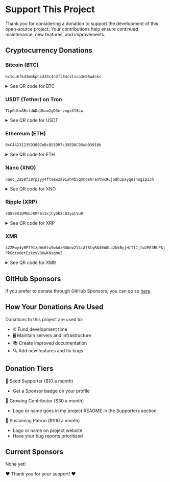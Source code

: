 # Support This Project

Thank you for considering a donation to support the development of this open-source project. Your contributions help ensure continued maintenance, new features, and improvements.

## Cryptocurrency Donations

### Bitcoin (BTC)

`bc1qu6fkd3mmkphc433c4n3fl84rvtvsa3n08wdsks`

<details>
<summary>See QR code for BTC</summary>
<img src="https://raw.githubusercontent.com/bartoffw/instabook/main/assets/btc-qr.png" alt="Bitcoin QR Code" width="200"/>
</details>

### USDT (Tether) on Tron

`TLpGdtvABsfdWDqUkcm2gD3erzngzXY8Lw`

<details>
<summary>See QR code for USDT</summary>
<img src="https://raw.githubusercontent.com/bartoffw/instabook/main/assets/usdt-qr.png" alt="USDT QR Code" width="200"/>
</details>

### Ethereum (ETH)

`0xC4423123593807eBc855D97c35E9AC95eb03910b`

<details>
<summary>See QR code for ETH</summary>
<img src="https://raw.githubusercontent.com/bartoffw/instabook/main/assets/eth-qr.png" alt="Ethereum QR Code" width="200"/>
</details>

### Nano (XNO)

`nano_3a58f38rpjyy4ftaewza9ioh4b5qmnqehrantwx9ujo8h3payqesnsgzp13h`

<details>
<summary>See QR code for XNO</summary>
<img src="https://raw.githubusercontent.com/bartoffw/instabook/main/assets/xno-qr.png" alt="Nano QR Code" width="200"/>
</details>

### Ripple (XRP)

`rQGSe81UMGGJKMFbi3xjCyDb2CB3yoCVuR`

<details>
<summary>See QR code for XRP</summary>
<img src="https://raw.githubusercontent.com/bartoffw/instabook/main/assets/xrp-qr.png" alt="Ripple QR Code" width="200"/>
</details>

### XMR

`42ZRwy4yBP791zpWn6tw5wAdzNUWcw2V4iA78tyRA46WGLa2kkByjHiT1Cjtw2ME3RLPAjPkGgto6etEzkzyVBUwKNiqmuZ`

<details>
<summary>See QR code for XMR</summary>
<img src="https://raw.githubusercontent.com/bartoffw/instabook/main/assets/xmr-qr.png" alt="XMR QR Code" width="200"/>
</details>

## GitHub Sponsors

If you prefer to donate through GitHub Sponsors, you can do so [here](https://github.com/sponsors/bartoffw).

## How Your Donations Are Used

Donations to this project are used to:

- ⏰ Fund development time
- 🖥️ Maintain servers and infrastructure
- 📚 Create improved documentation
- 🔍 Add new features and fix bugs

## Donation Tiers

🌱 Seed Supporter ($10 a month)

- Get a Sponsor badge on your profile

🌿 Growing Contributor ($30 a month)

- Logo or name goes in my project README in the Supporters section

🌳 Sustaining Patron ($100 a month)

- Logo or name on project website
- Have your bug reports prioritized

## Current Sponsors

None yet!

❤️ Thank you for your support! ❤️